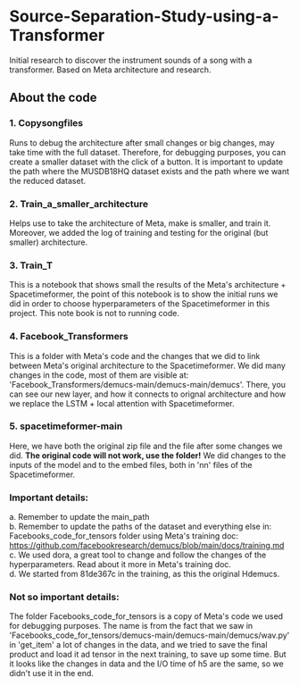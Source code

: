 # Source-Separation-Study-using-a-Transformer
Initial research to discover the instrument sounds of a song with a transformer. Based on Meta architecture and research.

## About the code
### 1. Copysongfiles
Runs to debug the architecture after small changes or big changes, may take time with the full dataset. Therefore, for debugging purposes, you can create a smaller dataset with the click of a button. It is important to update the path where the MUSDB18HQ dataset exists and the path where we want the reduced dataset.
### 2. Train_a_smaller_architecture
Helps use to take the architecture of Meta, make is smaller, and train it. Moreover, we added the log of training and testing for the original (but smaller) architecture. 
### 3. Train_T
This is a notebook that shows small the results of the Meta's architecture + Spacetimeformer, the point of this notebook is to show the initial runs we did in order to choose hyperparameters of the Spacetimeformer in this project. This note book is not to running code.
### 4. Facebook_Transformers
This is a folder with Meta's code and the changes that we did to link between Meta's original architecture to the Spacetimeformer. We did many changes in the code, most of them are visible at: 'Facebook_Transformers/demucs-main/demucs-main/demucs'. There, you can see our new layer, and how it connects to orignal architecture and how we replace the LSTM + local attention with Spacetimeformer.
### 5. spacetimeformer-main
Here, we have both the original zip file and the file after some changes we did. **The original code will not work, use the folder!**
We did changes to the inputs of the model and to the embed files, both in 'nn' files of the Spacetimeformer.

### Important details: 
a. Remember to update the main_path <br/>
b. Remember to update the paths of the dataset and everything else in: Facebooks_code_for_tensors folder using Meta's training doc: https://github.com/facebookresearch/demucs/blob/main/docs/training.md <br/>
c. We used dora, a great tool to change and follow the changes of the hyperparameters. Read about it more in Meta's training doc. <br/>
d. We started from 81de367c in the training, as this the original Hdemucs. 

### Not so important details:
The folder Facebooks_code_for_tensors is a copy of Meta's code we used for debugging purposes. The name is from the fact that we saw in 'Facebooks_code_for_tensors/demucs-main/demucs-main/demucs/wav.py' in 'get_item' a lot of changes in the data, and we tried to save the final product and load it ad tensor in the next training, to save up some time. But it looks like the changes in data and the I/O time of h5 are the same, so we didn't use it in the end.

